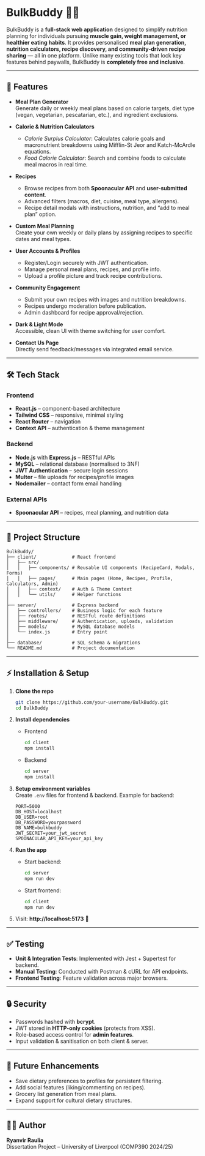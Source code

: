 # BulkBuddy 🍴💪  

BulkBuddy is a **full-stack web application** designed to simplify nutrition planning for individuals pursuing **muscle gain, weight management, or healthier eating habits**. It provides personalised **meal plan generation, nutrition calculators, recipe discovery, and community-driven recipe sharing** — all in one platform. Unlike many existing tools that lock key features behind paywalls, BulkBuddy is **completely free and inclusive**.  

---

## 🚀 Features  

- **Meal Plan Generator**  
  Generate daily or weekly meal plans based on calorie targets, diet type (vegan, vegetarian, pescatarian, etc.), and ingredient exclusions.  

- **Calorie & Nutrition Calculators**  
  - *Calorie Surplus Calculator*: Calculates calorie goals and macronutrient breakdowns using Mifflin-St Jeor and Katch-McArdle equations.  
  - *Food Calorie Calculator*: Search and combine foods to calculate meal macros in real time.  

- **Recipes**  
  - Browse recipes from both **Spoonacular API** and **user-submitted content**.  
  - Advanced filters (macros, diet, cuisine, meal type, allergens).  
  - Recipe detail modals with instructions, nutrition, and “add to meal plan” option.  

- **Custom Meal Planning**  
  Create your own weekly or daily plans by assigning recipes to specific dates and meal types.  

- **User Accounts & Profiles**  
  - Register/Login securely with JWT authentication.  
  - Manage personal meal plans, recipes, and profile info.  
  - Upload a profile picture and track recipe contributions.  

- **Community Engagement**  
  - Submit your own recipes with images and nutrition breakdowns.  
  - Recipes undergo moderation before publication.  
  - Admin dashboard for recipe approval/rejection.  

- **Dark & Light Mode**  
  Accessible, clean UI with theme switching for user comfort.  

- **Contact Us Page**  
  Directly send feedback/messages via integrated email service.  

---

## 🛠️ Tech Stack  

### Frontend  
- **React.js** – component-based architecture  
- **Tailwind CSS** – responsive, minimal styling  
- **React Router** – navigation  
- **Context API** – authentication & theme management  

### Backend  
- **Node.js** with **Express.js** – RESTful APIs  
- **MySQL** – relational database (normalised to 3NF)  
- **JWT Authentication** – secure login sessions  
- **Multer** – file uploads for recipes/profile images  
- **Nodemailer** – contact form email handling  

### External APIs  
- **Spoonacular API** – recipes, meal planning, and nutrition data  

---

## 📂 Project Structure  

```
BulkBuddy/
├── client/             # React frontend
│   ├── src/
│   │   ├── components/ # Reusable UI components (RecipeCard, Modals, Forms)
│   │   ├── pages/      # Main pages (Home, Recipes, Profile, Calculators, Admin)
│   │   ├── context/    # Auth & Theme Context
│   │   └── utils/      # Helper functions
│
├── server/             # Express backend
│   ├── controllers/    # Business logic for each feature
│   ├── routes/         # RESTful route definitions
│   ├── middleware/     # Authentication, uploads, validation
│   ├── models/         # MySQL database models
│   └── index.js        # Entry point
│
├── database/           # SQL schema & migrations
└── README.md           # Project documentation
```

---

## ⚡ Installation & Setup  

1. **Clone the repo**  
   ```bash
   git clone https://github.com/your-username/BulkBuddy.git
   cd BulkBuddy
   ```

2. **Install dependencies**  
   - Frontend  
     ```bash
     cd client
     npm install
     ```
   - Backend  
     ```bash
     cd server
     npm install
     ```

3. **Setup environment variables**  
   Create `.env` files for frontend & backend. Example for backend:  
   ```env
   PORT=5000
   DB_HOST=localhost
   DB_USER=root
   DB_PASSWORD=yourpassword
   DB_NAME=bulkbuddy
   JWT_SECRET=your_jwt_secret
   SPOONACULAR_API_KEY=your_api_key
   ```

4. **Run the app**  
   - Start backend:  
     ```bash
     cd server
     npm run dev
     ```
   - Start frontend:  
     ```bash
     cd client
     npm run dev
     ```

5. Visit: **http://localhost:5173** 🎉  

---

## ✅ Testing  

- **Unit & Integration Tests**: Implemented with Jest + Supertest for backend.  
- **Manual Testing**: Conducted with Postman & cURL for API endpoints.  
- **Frontend Testing**: Feature validation across major browsers.  

---

## 🔒 Security  

- Passwords hashed with **bcrypt**.  
- JWT stored in **HTTP-only cookies** (protects from XSS).  
- Role-based access control for **admin features**.  
- Input validation & sanitisation on both client & server.  

---

## 🌱 Future Enhancements  

- Save dietary preferences to profiles for persistent filtering.  
- Add social features (liking/commenting on recipes).  
- Grocery list generation from meal plans.  
- Expand support for cultural dietary structures.  

---

## 👨‍💻 Author  

**Ryanvir Raulia**  
Dissertation Project – University of Liverpool (COMP390 2024/25)  
